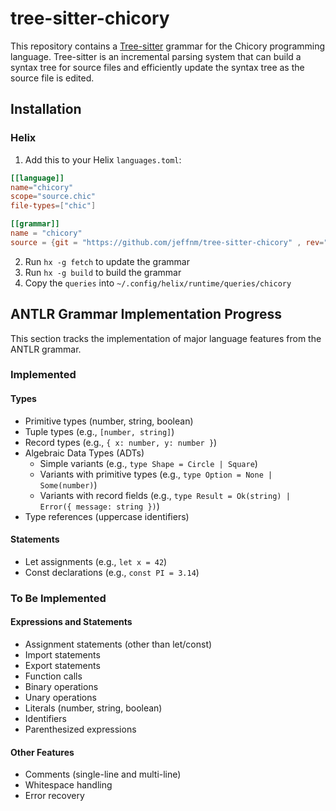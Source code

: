 # tree-sitter-chicory

This repository contains a [Tree-sitter](https://tree-sitter.github.io/tree-sitter/) grammar for the Chicory programming language. Tree-sitter is an incremental parsing system that can build a syntax tree for source files and efficiently update the syntax tree as the source file is edited.

## Installation

### Helix

1. Add this to your Helix `languages.toml`:

```toml
[[language]]
name="chicory"
scope="source.chic"
file-types=["chic"]

[[grammar]]
name = "chicory"
source = {git = "https://github.com/jeffnm/tree-sitter-chicory" , rev="CHANGE ME: target commit hash"}
```

2. Run `hx -g fetch` to update the grammar
3. Run `hx -g build` to build the grammar
4. Copy the `queries` into `~/.config/helix/runtime/queries/chicory`

## ANTLR Grammar Implementation Progress

This section tracks the implementation of major language features from the ANTLR grammar.

### Implemented

#### Types
- Primitive types (number, string, boolean)
- Tuple types (e.g., `[number, string]`)
- Record types (e.g., `{ x: number, y: number }`)
- Algebraic Data Types (ADTs)
  - Simple variants (e.g., `type Shape = Circle | Square`)
  - Variants with primitive types (e.g., `type Option = None | Some(number)`)
  - Variants with record fields (e.g., `type Result = Ok(string) | Error({ message: string })`)
- Type references (uppercase identifiers)

#### Statements
- Let assignments (e.g., `let x = 42`)
- Const declarations (e.g., `const PI = 3.14`)

### To Be Implemented

#### Expressions and Statements
- Assignment statements (other than let/const)
- Import statements
- Export statements
- Function calls
- Binary operations
- Unary operations
- Literals (number, string, boolean)
- Identifiers
- Parenthesized expressions

#### Other Features
- Comments (single-line and multi-line)
- Whitespace handling
- Error recovery
